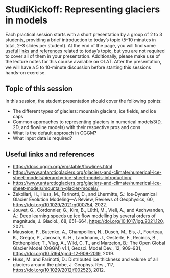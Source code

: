 # StudiKickoff: Representing glaciers in models

Each practical session starts with a short presentation by a group of 2 to 3 students, providing a brief introduction to today’s topic (5–10 minutes in total, 2–3 slides per student). At the end of the page, you will find some [useful links and references](#useful-links-and-references) related to today’s topic, but you are not required to cover all of them in your presentation. Additionally, please make use of the lecture notes for this course available on OLAT. After the presentation, we will have a 5 to 10-minute discussion before starting this sessions hands-on exercise.

## Topic of this session

In this session, the student presentation should cover the following points:
- The different types of glaciers: mountain glaciers, ice fields, and ice caps
- Common approaches to representing glaciers in numerical models3(D, 2D, and flowline models) with their respective pros and cons
- What is the default approach in OGGM?
- What input data is required?

## Useful links and references

- https://docs.oggm.org/en/stable/flowlines.html
- https://www.antarcticglaciers.org/glaciers-and-climate/numerical-ice-sheet-models/hierarchy-ice-sheet-models-introduction/
- https://www.antarcticglaciers.org/glaciers-and-climate/numerical-ice-sheet-models/mountain-glacier-models/
- Zekollari, H., Huss, M., Farinotti, D., and Lhermitte, S.: Ice‐Dynamical Glacier Evolution Modeling—A Review, Reviews of Geophysics, 60, https://doi.org/10.1029/2021rg000754, 2022.
- Jouvet, G., Cordonnier, G., Kim, B., Lüthi, M., Vieli, A., and Aschwanden, A.: Deep learning speeds up ice flow modelling by several orders of magnitude, J. Glaciol., 68, 651–664, https://doi.org/10.1017/jog.2021.120, 2021.
- Maussion, F., Butenko, A., Champollion, N., Dusch, M., Eis, J., Fourteau, K., Gregor, P., Jarosch, A. H., Landmann, J., Oesterle, F., Recinos, B., Rothenpieler, T., Vlug, A., Wild, C. T., and Marzeion, B.: The Open Global Glacier Model (OGGM) v1.1, Geosci. Model Dev., 12, 909–931, https://doi.org/10.5194/gmd-12-909-2019, 2019.
- Huss, M. and Farinotti, D.: Distributed ice thickness and volume of all glaciers around the globe, J. Geophys. Res., 117, https://doi.org/10.1029/2012jf002523, 2012.

